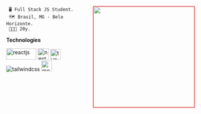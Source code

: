##

<img align="right" width="270" style="border: 1px solid red;" src="https://github-readme-stats.vercel.app/api/top-langs/?username=alexsandersilv&title_color=005600&text_color=0d4cd2&bg_color=00000000&hide_border=false" />
  
```
 🖥️ Full Stack JS Student.
 🗺️ Brasil, MG - Belo Horizonte.
 🧑🏽‍🚀 20y.
``` 

**Technologies**
<div>
 <img width="80" height="30" src="https://img.shields.io/badge/react-%2320232a.svg?style=for-the-badge&logo=react&logoColor=%2361DAFB" alt="reactjs" />
 <img widht="80" height="30" src="https://img.shields.io/badge/Next-black?style=for-the-badge&logo=next.js&logoColor=white" alt="next js" />
 <img widht="80" height="28" src="https://img.shields.io/badge/typescript-%23007ACC.svg?style=for-the-badge&logo=typescript&logoColor=white" alt="typescript" />
 <img widht="80" heigth="28" src="https://img.shields.io/badge/tailwindcss-%2338B2AC.svg?style=for-the-badge&logo=tailwind-css&logoColor=white" alt="tailwindcss" />
 <img widht="80" height="28" src="https://img.shields.io/badge/MongoDB-%234ea94b.svg?style=for-the-badge&logo=mongodb&logoColor=white" alt="mongodb" />
<div>
 

